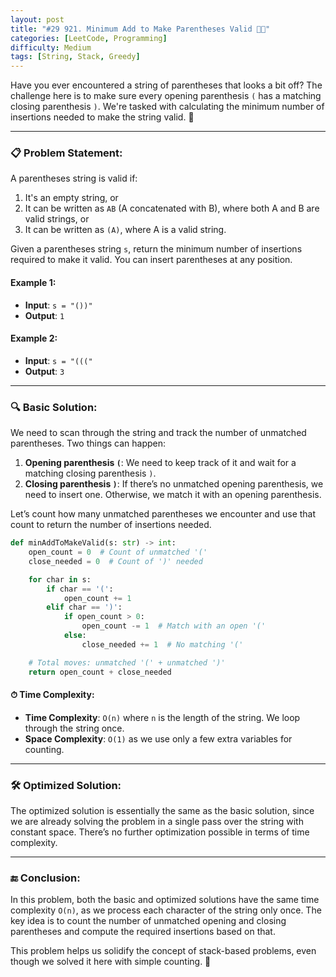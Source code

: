 ```yaml
---
layout: post  
title: "#29 921. Minimum Add to Make Parentheses Valid 🧠🚀"
categories: [LeetCode, Programming]
difficulty: Medium
tags: [String, Stack, Greedy]
---
```


Have you ever encountered a string of parentheses that looks a bit off? The challenge here is to make sure every opening parenthesis `(` has a matching closing parenthesis `)`. We're tasked with calculating the minimum number of insertions needed to make the string valid. 🚀

---

### 📋 Problem Statement:
A parentheses string is valid if:
1. It's an empty string, or
2. It can be written as `AB` (A concatenated with B), where both A and B are valid strings, or
3. It can be written as `(A)`, where A is a valid string.

Given a parentheses string `s`, return the minimum number of insertions required to make it valid. You can insert parentheses at any position.

#### Example 1:
- **Input**: `s = "())"`
- **Output**: `1`

#### Example 2:
- **Input**: `s = "((("`
- **Output**: `3`

---

### 🔍 Basic Solution:

We need to scan through the string and track the number of unmatched parentheses. Two things can happen:
1. **Opening parenthesis `(`**: We need to keep track of it and wait for a matching closing parenthesis `)`.
2. **Closing parenthesis `)`**: If there’s no unmatched opening parenthesis, we need to insert one. Otherwise, we match it with an opening parenthesis.

Let’s count how many unmatched parentheses we encounter and use that count to return the number of insertions needed.

```python
def minAddToMakeValid(s: str) -> int:
    open_count = 0  # Count of unmatched '('
    close_needed = 0  # Count of ')' needed

    for char in s:
        if char == '(':
            open_count += 1
        elif char == ')':
            if open_count > 0:
                open_count -= 1  # Match with an open '('
            else:
                close_needed += 1  # No matching '('

    # Total moves: unmatched '(' + unmatched ')'
    return open_count + close_needed
```

#### ⏱ Time Complexity:
- **Time Complexity**: `O(n)` where `n` is the length of the string. We loop through the string once.
- **Space Complexity**: `O(1)` as we use only a few extra variables for counting.

---

### 🛠️ Optimized Solution:

The optimized solution is essentially the same as the basic solution, since we are already solving the problem in a single pass over the string with constant space. There’s no further optimization possible in terms of time complexity.

---

### 🔚 Conclusion:
In this problem, both the basic and optimized solutions have the same time complexity `O(n)`, as we process each character of the string only once. The key idea is to count the number of unmatched opening and closing parentheses and compute the required insertions based on that.

This problem helps us solidify the concept of stack-based problems, even though we solved it here with simple counting. 🌟
